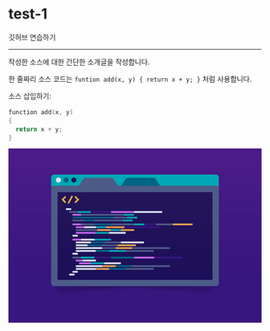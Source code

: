 # test-1

깃허브 연습하기
- - -
작성한 소스에 대한 간단한 소개글을 작성합니다.

한 줄짜리 소스 코드는 `funtion add(x, y) { return x + y; }` 처럼 사용합니다.

소스 삽입하기:
```c++
function add(x, y)
{
  return x + y;
}
```

![coding image](./images/coding.jpg)
